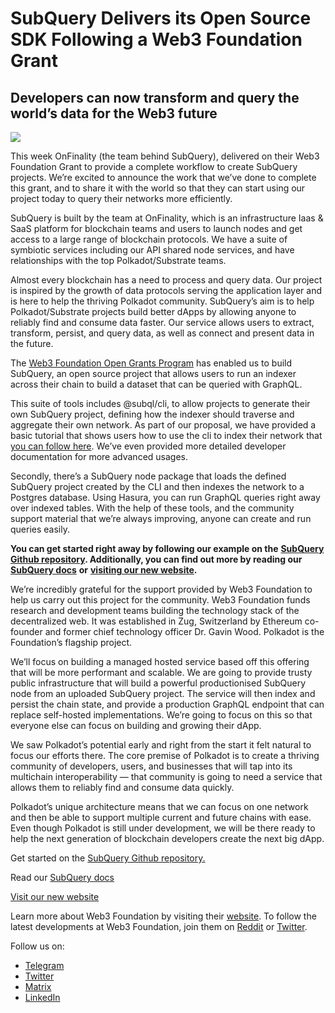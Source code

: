 # SubQuery Delivers its Open Source SDK Following a Web3 Foundation Grant

## Developers can now transform and query the world’s data for the Web3 future

![](https://miro.medium.com/max/1400/1*f9Jw37LjUGu8P8W39cjDYw.png)

This week OnFinality (the team behind SubQuery), delivered on their Web3 Foundation Grant to provide a complete workflow to create SubQuery projects. We’re excited to announce the work that we’ve done to complete this grant, and to share it with the world so that they can start using our project today to query their networks more efficiently.

SubQuery is built by the team at OnFinality, which is an infrastructure Iaas & SaaS platform for blockchain teams and users to launch nodes and get access to a large range of blockchain protocols. We have a suite of symbiotic services including our API shared node services, and have relationships with the top Polkadot/Substrate teams.

Almost every blockchain has a need to process and query data. Our project is inspired by the growth of data protocols serving the application layer and is here to help the thriving Polkadot community. SubQuery’s aim is to help Polkadot/Substrate projects build better dApps by allowing anyone to reliably find and consume data faster. Our service allows users to extract, transform, persist, and query data, as well as connect and present data in the future.

The [Web3 Foundation Open Grants Program](https://github.com/w3f/Open-Grants-Program/pull/136) has enabled us to build SubQuery, an open source project that allows users to run an indexer across their chain to build a dataset that can be queried with GraphQL.

This suite of tools includes @subql/cli, to allow projects to generate their own SubQuery project, defining how the indexer should traverse and aggregate their own network. As part of our proposal, we have provided a basic tutorial that shows users how to use the cli to index their network that [you can follow here](https://doc.subquery.network/quickstart.html). We’ve even provided more detailed developer documentation for more advanced usages.

Secondly, there’s a SubQuery node package that loads the defined SubQuery project created by the CLI and then indexes the network to a Postgres database. Using Hasura, you can run GraphQL queries right away over indexed tables. With the help of these tools, and the community support material that we’re always improving, anyone can create and run queries easily.

**You can get started right away by following our example on the** [**SubQuery Github repository**](https://github.com/OnFinality-io/subql)**. Additionally, you can find out more by reading our** [**SubQuery docs**](https://doc.subquery.network/) **or** [**visiting our new website**](https://subquery.network/)**.**

We’re incredibly grateful for the support provided by Web3 Foundation to help us carry out this project for the community. Web3 Foundation funds research and development teams building the technology stack of the decentralized web. It was established in Zug, Switzerland by Ethereum co-founder and former chief technology officer Dr. Gavin Wood. Polkadot is the Foundation’s flagship project.

We’ll focus on building a managed hosted service based off this offering that will be more performant and scalable. We are going to provide trusty public infrastructure that will build a powerful productionised SubQuery node from an uploaded SubQuery project. The service will then index and persist the chain state, and provide a production GraphQL endpoint that can replace self-hosted implementations. We’re going to focus on this so that everyone else can focus on building and growing their dApp.

We saw Polkadot’s potential early and right from the start it felt natural to focus our efforts there. The core premise of Polkadot is to create a thriving community of developers, users, and businesses that will tap into its multichain interoperability — that community is going to need a service that allows them to reliably find and consume data quickly.

Polkadot’s unique architecture means that we can focus on one network and then be able to support multiple current and future chains with ease. Even though Polkadot is still under development, we will be there ready to help the next generation of blockchain developers create the next big dApp.

Get started on the [SubQuery Github repository.](https://github.com/OnFinality-io/subql)

Read our [SubQuery docs](https://doc.subquery.network/)

[Visit our new website](https://subquery.network/)

Learn more about Web3 Foundation by visiting their [website](https://web3.foundation/). To follow the latest developments at Web3 Foundation, join them on [Reddit](https://www.reddit.com/r/dot/) or [Twitter](https://twitter.com/web3foundation).

Follow us on:

-   [Telegram](https://t.me/subquerynetwork)
-   [Twitter](https://twitter.com/subquerynetwork)
-   [Matrix](https://matrix.to/#/%23subquery:matrix.org)
-   [LinkedIn](https://www.linkedin.com/company/subquery)